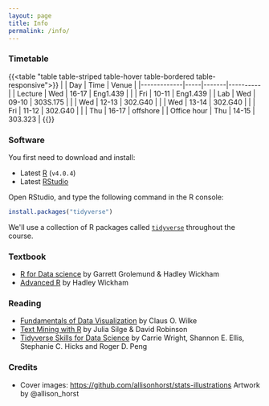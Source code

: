 ```yaml
---
layout: page
title: Info
permalink: /info/
---
```


### Timetable

{{<table "table table-striped table-hover table-bordered table-responsive">}}
|             | Day | Time  | Venue    |
|-------------|-----|-------|----------|
| Lecture     | Wed | 16-17 | Eng1.439 |
|             | Fri | 10-11 | Eng1.439 |
| Lab         | Wed | 09-10 | 303S.175 |
|             | Wed | 12-13 | 302.G40  |
|             | Wed | 13-14 | 302.G40  |
|             | Fri | 11-12 | 302.G40  |
|             | Thu | 16-17 | offshore |
| Office hour | Thu | 14-15 | 303.323  |
{{</table>}}

### Software

You first need to download and install:

* Latest [R](https://cran.r-project.org) (`v4.0.4`)
* Latest [RStudio](https://rstudio.com/products/rstudio/download/)

Open RStudio, and type the following command in the R console:

```r
install.packages("tidyverse")
```

We'll use a collection of R packages called [`tidyverse`](https://www.tidyverse.org) throughout the course.

### Textbook

* [R for Data science](http://r4ds.had.co.nz) by Garrett Grolemund & Hadley Wickham
* [Advanced R](https://adv-r.hadley.nz) by Hadley Wickham

### Reading

* [Fundamentals of Data Visualization](https://clauswilke.com/dataviz/) by Claus O. Wilke
* [Text Mining with R](https://www.tidytextmining.com) by Julia Silge & David Robinson
* [Tidyverse Skills for Data Science](https://jhudatascience.org/tidyversecourse/) by Carrie Wright, Shannon E. Ellis, Stephanie C. Hicks and Roger D. Peng

### Credits

* Cover images: <https://github.com/allisonhorst/stats-illustrations> Artwork by @allison_horst
